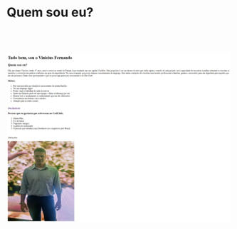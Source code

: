 <h1>Quem sou eu?<h1>
<br>


<img src="https://raw.githubusercontent.com/ViniFerAlbuquerque/Quem-Sou-Eu/7fb5c2a03686268adb0e69772faf6d2a0be09bff/Eu!.jpeg">
